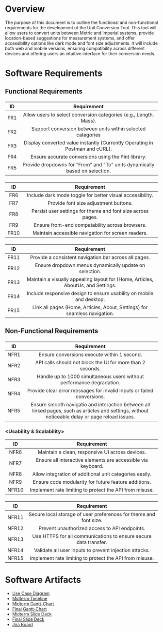 # Overview

The purpose of this document is to outline the functional and non-functional requirements for the development of the Unit Conversion Tool. This tool will allow users to convert units between Metric and Imperial systems, provide location-based suggestions for measurement systems, and offer accessibility options like dark mode and font size adjustments. It will include both web and mobile versions, ensuring compatibility across different devices and offering users an intuitive interface for their conversion needs.

# Software Requirements

<Describe the structure of this section>

## Functional Requirements

### <Unit Conversion Features>

| ID | Requirement |
| :-------------: | :----------: |
| FR1 | Allow users to select conversion categories (e.g., Length, Mass). |
| FR2 | Support conversion between units within selected categories |
| FR3 | Display converted value instantly (Currently Operating in Postman and cURL). |
| FR4 | Ensure accurate conversions using the Pint library. |
| FR5 | Provide dropdowns for "From" and "To" units dynamically based on selection. |

### <Accessibility Feature>

| ID | Requirement |
| :-------------: | :----------: |
| FR6 | Include dark mode toggle for better visual accessibility. |
| FR7 | Provide font size adjustment buttons. |
| FR8 | Persist user settings for theme and font size across pages. |
| FR9 | Ensure front-end compatability across browsers. |
| FR10 | Maintain accessible navigation for screen readers. |

### <Front-End Visual Aspects>

| ID | Requirement |
| :-------------: | :----------: |
| FR11 | Provide a consistent navigation bar across all pages. |
| FR12 | Ensure dropdown menus dynamically update on selection. |
| FR13 | Maintain a visually appealing layout for (Home, Articles, AboutUs, and Settings. |
| FR14 | Include responsive design to ensure usability on mobile and desktop. |
| FR15 | Link all pages (Home, Articles, About, Settings) for seamless navigation. |

## Non-Functional Requirements

### <Performance>

| ID | Requirement |
| :-------------: | :----------: |
| NFR1 | Ensure conversions execute within 1 second. |
| NFR2 | API calls should not block the UI for more than 2 seconds. |
| NFR3 | Handle up to 1000 simultaneous users without performance degradation. |
| NFR4 | Provide clear error messages for invalid inputs or failed conversions. |
| NFR5 | Ensure smooth navigatio and interaction between all linked pages, such as articles and settings, without noticeable delay or page reload issues. |

### <Usability & Scalability>

| ID | Requirement |
| :-------------: | :----------: |
| NFR6 | Maintain a clean, responsive UI across devices. |
| NFR7 | Ensure all interactive elements are accessible via keyboard. |
| NFR8 | Allow integration of additional unit categories easily. |
| NFR9 | Ensure code modularity for future feature additions. |
| NFR10 | Implement rate limiting to protect the API from misuse. |

### <Security>

| ID | Requirement |
| :-------------: | :----------: |
| NFR11 | Secure local storage of user preferences for theme and font size. |
| NFR12 | Prevent unauthorized access to API endpoints. |
| NFR13 | Use HTTPS for all communications to ensure secure data transfer. |
| NFR14 | Validate all user inputs to prevent injection attacks. |
| NFR15 | Implement rate limiting to protect the API from misuse. |

# Software Artifacts

<Describe the purpose of this section>

* [Use Case Diagram](../../artifacts/use_case_diagram/use_case_diagram.png)
* [Midterm Timeline](../timelines/midterm_timeline.jpg)
* [Midterm Gantt-Chart](../timelines/gantt-chart.jpg)
* [Final Gantt-Chart](../timelines/gantt-chart-final.jpg)
* [Midterm Slide Deck](../slide_decks/<Milometer%20-%20Mid%20Semester%20Presentation.pdf>)
* [Final Slide Deck](../slide_decks/<Milometer%20-%20Final%20Presentation.pdf>)
* [Jira Board](https://cis350coolkids.atlassian.net/jira/software/projects/CCPM/boards/2)
